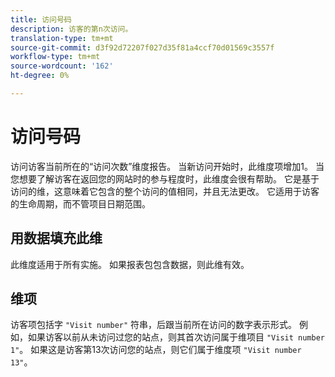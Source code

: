 ```yaml
---
title: 访问号码
description: 访客的第n次访问。
translation-type: tm+mt
source-git-commit: d3f92d72207f027d35f81a4ccf70d01569c3557f
workflow-type: tm+mt
source-wordcount: '162'
ht-degree: 0%

---
```



# 访问号码

访问访客当前所在的“访问次数”维度报告。 当新访问开始时，此维度项增加1。 当您想要了解访客在返回您的网站时的参与程度时，此维度会很有帮助。 它是基于访问的维，这意味着它包含的整个访问的值相同，并且无法更改。 它适用于访客的生命周期，而不管项目日期范围。

## 用数据填充此维

此维度适用于所有实施。 如果报表包包含数据，则此维有效。

## 维项

访客项包括字 `"Visit number"` 符串，后跟当前所在访问的数字表示形式。 例如，如果访客以前从未访问过您的站点，则其首次访问属于维项目 `"Visit number 1"`。 如果这是访客第13次访问您的站点，则它们属于维度项 `"Visit number 13"`。
